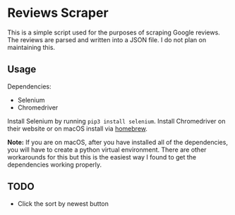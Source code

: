 # Reviews Scraper
This is a simple script used for the purposes of scraping Google reviews. The reviews are parsed and written into
a JSON file.  I do not plan on maintaining this.

Usage
-----
Dependencies:
* Selenium
* Chromedriver

Install Selenium by running `pip3 install selenium`. Install Chromedriver on their website or on macOS install via [homebrew](https://brew.sh/).

**Note:** If you are on macOS, after you have installed all of the dependencies, you will have to create a python virtual environment. There are other workarounds for this but this is the easiest way I found to get the dependencies working properly.

TODO
-----
* Click the sort by newest button

